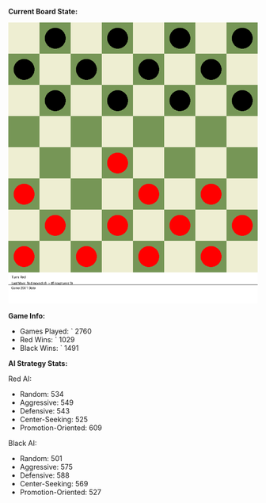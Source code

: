 
**Current Board State:**  
<!-- START_GIF -->
![Checkers Game](./checkers_game.gif)
<!-- END_GIF -->

**Game Info:**  
- Games Played: `<!-- GAMES_PLAYED --> 2760
- Red Wins: `<!-- RED_WINS --> 1029
- Black Wins: `<!-- BLACK_WINS --> 1491

<!-- AI_STATS -->
**AI Strategy Stats:**

Red AI:
- Random: 534
- Aggressive: 549
- Defensive: 543
- Center-Seeking: 525
- Promotion-Oriented: 609

Black AI:
- Random: 501
- Aggressive: 575
- Defensive: 588
- Center-Seeking: 569
- Promotion-Oriented: 527
